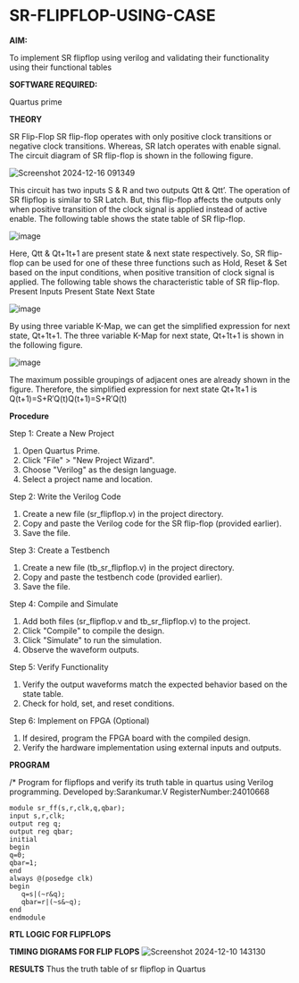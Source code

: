 # SR-FLIPFLOP-USING-CASE

**AIM:**

To implement  SR flipflop using verilog and validating their functionality using their functional tables

**SOFTWARE REQUIRED:**

Quartus prime

**THEORY**

SR Flip-Flop SR flip-flop operates with only positive clock transitions or negative clock transitions. Whereas, SR latch operates with enable signal. The circuit diagram of SR flip-flop is shown in the following figure.


![Screenshot 2024-12-16 091349](https://github.com/user-attachments/assets/0509ce1c-46f4-43c7-84ff-a0933f157bc6)


 
This circuit has two inputs S & R and two outputs Qtt & Qtt’. The operation of SR flipflop is similar to SR Latch. But, this flip-flop affects the outputs only when positive transition of the clock signal is applied instead of active enable. The following table shows the state table of SR flip-flop.

![image](https://github.com/naavaneetha/SR-FLIPFLOP-USING-CASE/assets/154305477/dabfc4f4-87e3-4cbc-9472-f89ee1b5ed30)

 
Here, Qtt & Qt+1t+1 are present state & next state respectively. So, SR flip-flop can be used for one of these three functions such as Hold, Reset & Set based on the input conditions, when positive transition of clock signal is applied. The following table shows the characteristic table of SR flip-flop. Present Inputs Present State Next State

![image](https://github.com/naavaneetha/SR-FLIPFLOP-USING-CASE/assets/154305477/dd90d16c-aec5-4290-a586-e2346b1e9eb5)

 
By using three variable K-Map, we can get the simplified expression for next state, Qt+1t+1. The three variable K-Map for next state, Qt+1t+1 is shown in the following figure.

![image](https://github.com/naavaneetha/SR-FLIPFLOP-USING-CASE/assets/154305477/473efad6-d70b-4ca7-aeb7-898bbfca319f)

 
The maximum possible groupings of adjacent ones are already shown in the figure. Therefore, the simplified expression for next state Qt+1t+1 is Q(t+1)=S+R′Q(t)Q(t+1)=S+R′Q(t)

**Procedure**

Step 1: Create a New Project

1. Open Quartus Prime.
2. Click "File" > "New Project Wizard".
3. Choose "Verilog" as the design language.
4. Select a project name and location.

Step 2: Write the Verilog Code

1. Create a new file (sr_flipflop.v) in the project directory.
2. Copy and paste the Verilog code for the SR flip-flop (provided earlier).
3. Save the file.

Step 3: Create a Testbench

1. Create a new file (tb_sr_flipflop.v) in the project directory.
2. Copy and paste the testbench code (provided earlier).
3. Save the file.

Step 4: Compile and Simulate
1. Add both files (sr_flipflop.v and tb_sr_flipflop.v) to the project.
2. Click "Compile" to compile the design.
3. Click "Simulate" to run the simulation.
4. Observe the waveform outputs.

Step 5: Verify Functionality

1. Verify the output waveforms match the expected behavior based on the state table.
2. Check for hold, set, and reset conditions.

Step 6: Implement on FPGA (Optional)

1. If desired, program the FPGA board with the compiled design.
2. Verify the hardware implementation using external inputs and outputs.


**PROGRAM**

/* Program for flipflops and verify its truth table in quartus using Verilog programming.
Developed by:Sarankumar.V RegisterNumber:24010668
```
module sr_ff(s,r,clk,q,qbar);
input s,r,clk;
output reg q;
output reg qbar;
initial 
begin
q=0;
qbar=1;
end
always @(posedge clk)
begin
   q=s|(~r&q);
   qbar=r|(~s&~q);
end
endmodule
```

**RTL LOGIC FOR FLIPFLOPS**

**TIMING DIGRAMS FOR FLIP FLOPS**
![Screenshot 2024-12-10 143130](https://github.com/user-attachments/assets/bc7aeacd-d556-4581-ae31-0ce8d48bdac6)

**RESULTS**
Thus the truth table of sr flipflop in Quartus
